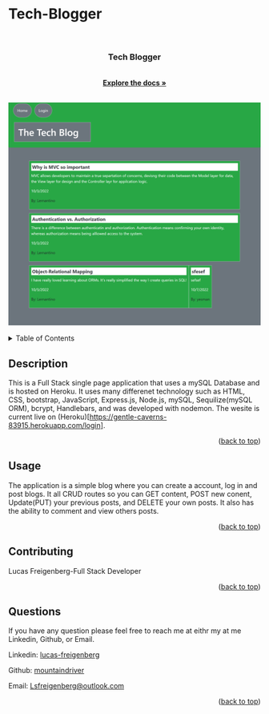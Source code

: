 # Tech-Blogger
  <!-- PROJECT LOGO -->
  <br />
  <div align="center">
        <a href="https://github.com/mountaindriver/Tech-Blogger">
        </a>
        <h3 align="center">Tech Blogger</h3>
        <p align="center">
        <br>
        <a href="https://github.com/mountaindriver/Tech-Blogger"><strong>Explore the docs »</strong></a>
        <br />
        <br />
        </p>
  </div>

  ![Tech Blogger](img\screencapture-localhost-3001-2022-10-15-17_20_19.png)
  
  
  <!-- TABLE OF CONTENTS -->
  <details>
    <summary>Table of Contents</summary>
    <ol>
      <li><a href='#description'>Description</a></li>
      <li><a href='#usage'>Usage</a></li>
      <li><a href='#contributing'>Contributing</a></li>
      <li><a href='#questions'>Questions</a></li>
    </ol>
  </details>

  
  ## Description
  
  This is a Full Stack single page application that uses a mySQL Database and is hosted on Heroku.  It uses many differenet technology such as HTML, CSS, bootstrap, JavaScript, Express.js, Node.js, mySQL, Sequilize(mySQL ORM), bcrypt, Handlebars, and was developed with nodemon. The wesite is current live on (Heroku)[https://gentle-caverns-83915.herokuapp.com/login].
  
  
  <p align="right">(<a href="#readme-top">back to top</a>)</p>

  ## Usage
  
  The application is a simple blog where you can create a account, log in and post blogs.  It all CRUD routes so you can GET content, POST new conent, Update(PUT) your previous posts, and DELETE your own posts.  It also has the ability to comment and view others posts.
  
  <p align="right">(<a href="#readme-top">back to top</a>)</p>
  
  
  ## Contributing
  
  Lucas Freigenberg-Full Stack Developer
  
  <p align="right">(<a href="#readme-top">back to top</a>)</p>
  
  
  ## Questions
  
  If you have any question please feel free to reach me at eithr my at me Linkedin, Github, or Email.
  <p align="left">Linkedin: <a href="#https://www.linkedin.com/in/lucas-freigenberg-539338134/">lucas-freigenberg</a></p>
  <p align="left">Github: <a href="#https://github.com/mountaindriver">mountaindriver</a></p>
  <p align="left">Email: <a href="#Lsfreigenberg@outlook.com">Lsfreigenberg@outlook.com</a></p>

  <p align="right">(<a href="#top">back to top</a>)</p>